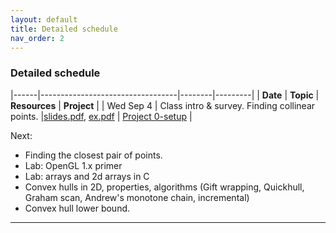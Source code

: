 ```yaml
---
layout: default 
title: Detailed schedule
nav_order: 2
---
```



### Detailed schedule 





|------|----------------------------------|--------|---------|
|    __Date__ | __Topic__ | __Resources__ |  __Project__ | 
| Wed Sep 4    | Class intro & survey. Finding collinear points. |[slides.pdf](Lectures/L1-intro/cg-collinear.pdf), [ex.pdf](Lectures/L1-intro/ex-collinear.pdf)  | [Project 0-setup](Projects/P0-setup.md) | 





Next: 
- Finding the closest pair of points.
- Lab: OpenGL 1.x primer
- Lab: arrays and 2d arrays in C  
- Convex hulls in 2D, properties, algorithms (Gift wrapping, Quickhull, Graham scan, Andrew's monotone chain, incremental)
- Convex hull lower bound. 


***



